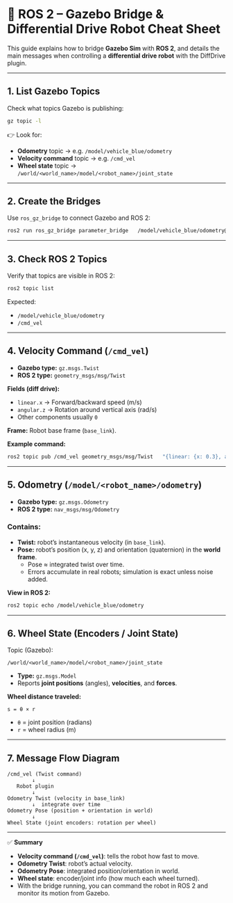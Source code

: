 # 🚗 ROS 2 – Gazebo Bridge & Differential Drive Robot Cheat Sheet

This guide explains how to bridge **Gazebo Sim** with **ROS 2**, and details the main messages when controlling a **differential drive robot** with the DiffDrive plugin.

---

## 1. List Gazebo Topics
Check what topics Gazebo is publishing:

```bash
gz topic -l
```

👉 Look for:
- **Odometry** topic → e.g. `/model/vehicle_blue/odometry`
- **Velocity command** topic → e.g. `/cmd_vel`
- **Wheel state** topic → `/world/<world_name>/model/<robot_name>/joint_state`

---

## 2. Create the Bridges
Use `ros_gz_bridge` to connect Gazebo and ROS 2:

```bash
ros2 run ros_gz_bridge parameter_bridge   /model/vehicle_blue/odometry@nav_msgs/msg/Odometry@gz.msgs.Odometry   /cmd_vel@geometry_msgs/msg/Twist@gz.msgs.Twist
```

---

## 3. Check ROS 2 Topics
Verify that topics are visible in ROS 2:

```bash
ros2 topic list
```

Expected:
- `/model/vehicle_blue/odometry`
- `/cmd_vel`

---

## 4. Velocity Command (`/cmd_vel`)
- **Gazebo type:** `gz.msgs.Twist`  
- **ROS 2 type:** `geometry_msgs/msg/Twist`

**Fields (diff drive):**
- `linear.x` → Forward/backward speed (m/s)  
- `angular.z` → Rotation around vertical axis (rad/s)  
- Other components usually `0`

**Frame:** Robot base frame (`base_link`).

**Example command:**
```bash
ros2 topic pub /cmd_vel geometry_msgs/msg/Twist   "{linear: {x: 0.3}, angular: {z: 0.1}}" -r 10
```

---

## 5. Odometry (`/model/<robot_name>/odometry`)
- **Gazebo type:** `gz.msgs.Odometry`  
- **ROS 2 type:** `nav_msgs/msg/Odometry`

### Contains:
- **Twist:** robot’s instantaneous velocity (in `base_link`).  
- **Pose:** robot’s position (x, y, z) and orientation (quaternion) in the **world frame**.  
  - Pose ≈ integrated twist over time.  
  - Errors accumulate in real robots; simulation is exact unless noise added.

**View in ROS 2:**
```bash
ros2 topic echo /model/vehicle_blue/odometry
```

---

## 6. Wheel State (Encoders / Joint State)
Topic (Gazebo):
```
/world/<world_name>/model/<robot_name>/joint_state
```
- **Type:** `gz.msgs.Model`  
- Reports **joint positions** (angles), **velocities**, and **forces**.

**Wheel distance traveled:**
```
s = θ × r
```
- `θ` = joint position (radians)  
- `r` = wheel radius (m)

---

## 7. Message Flow Diagram
```
/cmd_vel (Twist command)
        ↓
   Robot plugin
        ↓
Odometry Twist (velocity in base_link)
        ↓  integrate over time
Odometry Pose (position + orientation in world)
        ↓
Wheel State (joint encoders: rotation per wheel)
```

---

✅ **Summary**
- **Velocity command (`/cmd_vel`)**: tells the robot how fast to move.  
- **Odometry Twist**: robot’s actual velocity.  
- **Odometry Pose**: integrated position/orientation in world.  
- **Wheel state**: encoder/joint info (how much each wheel turned).  
- With the bridge running, you can command the robot in ROS 2 and monitor its motion from Gazebo.  
